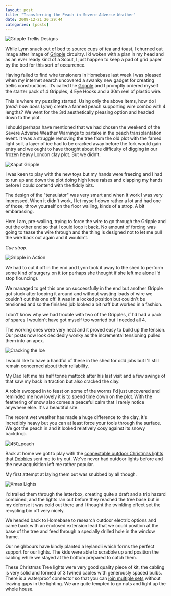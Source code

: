 ```yaml
---
layout: post
title: "Transferring the Peach in Severe Adverse Weather"
date: 2009-12-21 20:29:44
categories: [posts]
---
```


![Gripple Trellis Designs](https://whatapalaver.co.uk/wp-content/uploads/2009/12/Gripple-Trellis-Designs-201x300.jpg)

While Lynn snuck out of bed to source cups of tea and toast, I churned out image after image of [Gripple](https://www.grippledirect.com/gard_prods.php) circuitry. I’d woken with a plan in my head and as an ever ready kind of a Scout, I just happen to keep a pad of grid paper by the bed for this sort of occurrence.

Having failed to find wire tensioners in Homebase last week I was pleased when my internet search uncovered a swanky new gadget for creating trellis constructions. It’s called the [Gripple](https://www.grippledirect.com/gard_prods.php) and I promptly ordered myself the starter pack of 4 Gripples, 4 Eye Hooks and a 30m reel of plastic wire.

This is where my puzzling started. Using only the above items, how do I (_read: how does Lynn_) create a fanned peach supporting wire combo with 4 lengths? We went for the 3rd aesthetically pleasing option and headed down to the plot.

I should perhaps have mentioned that we had chosen the weekend of the Severe Adverse Weather Warnings to partake in the peach transplantation event. It was a struggle removing the tree from the old plot with the famed light soil, a layer of ice had to be cracked away before the fork would gain entry and we ought to have thought about the difficulty of digging in our frozen heavy London clay plot. But we didn’t.

![Kaput Gripple](https://whatapalaver.co.uk/wp-content/uploads/2009/12/20122009042-225x300.jpg)

I was keen to play with the new toys but my hands were freezing and I had to run up and down the plot doing high knee raises and clapping my hands before I could contend with the fiddly bits.

The design of the "tensulator" was very smart and when it work I was very impressed. When it didn't work, I let myself down rather a lot and had one of those, throw yourself on the floor wailing, kinds of a strop. A bit embarassing.

Here I am, pre-wailing, trying to force the wire to go through the Gripple and out the other end so that I could loop it back. No amount of forcing was going to tease the wire through and the thing is designed not to let me pull the wire back out again and it wouldn't.

 _Cue strop_.

![Gripple in Action](https://whatapalaver.co.uk/wp-content/uploads/2009/12/Gripple-in-Action-225x300.jpg)

We had to cut it off in the end and Lynn took it away to the shed to perform some kind of surgery on it (or perhaps she thought if she left me alone I'd stop flouncing).

We managed to get this one on successfully in the end but another Gripple got stuck after looping it around and without wasting loads of wire we couldn't cut this one off. It was in a locked position but couldn't be tensioned and so the finished job looked a bit naff but worked in a fashion.

I don't know why we had trouble with two of the Gripples, if I'd had a pack of spares I wouldn't have got myself too worried but I needed all 4.

The working ones were very neat and it proved easy to build up the tension. Our posts now look decidedly wonky as the incremental tensioning pulled them into an apex.

![Cracking the Ice](https://whatapalaver.co.uk/wp-content/uploads/2009/12/201220090461-225x300.jpg)

I would like to have a handful of these in the shed for odd jobs but I'll still remain concerned about their reliability.

My Dad left me his half tonne mattock after his last visit and a few swings of that saw my back in traction but also cracked the clay.

A robin swooped in to feast on some of the worms I'd just uncovered and reminded me how lovely it is to spend time down on the plot. With the feathering of snow also comes a peaceful calm that I rarely notice anywhere else. It's a beautiful site.

The recent wet weather has made a huge difference to the clay, it's incredibly heavy but you can at least force your tools through the surface. We got the peach in and it looked relatively cosy against its snowy backdrop.

![450_peach](https://whatapalaver.co.uk/wp-content/uploads/2009/12/450_peach.jpg)

Back at home we got to play with the [connectable outdoor Christmas lights](https://www.dobbies.co.uk/acatalog/snowtime-100-ultra-bright-outdoor-clear-connectable-xmas-lights-CL01163.html) that [Dobbies](https://www.dobbies.com) sent me to try out. We've never had outdoor lights before and the new acquisition left me rather popular.

My first attempt at laying them out was snubbed by all though.

![Xmas Lights](https://whatapalaver.co.uk/wp-content/uploads/2009/12/Xmas-Lights-225x300.jpg)

I'd trailed them through the letterbox, creating quite a draft and a trip hazard combined, and the lights ran out before they reached the tree base but in my defense it was cold out there and I thought the twinkling effect set the recycling bin off very nicely.

We headed back to Homebase to research outdoor electric options and came back with an enclosed extension lead that we could position at the base of the tree and feed through a specially drilled hole in the window frame.

Our neighbours have kindly planted a leylandii which forms the perfect support for our lights. The kids were able to scrabble up and position the cabling while we stayed at the bottom prepared to catch them.

These Christmas Tree lights were very good quality piece of kit, the cabling is very solid and formed of 3 twined cables with generously spaced bulbs. There is a waterproof connector so that you can [join multiple sets](https://www.dobbies.co.uk/acatalog/snowtime-100-ultra-bright-outdoor-clear-connectable-xmas-lights-CL01163.html) without leaving gaps in the lighting. We are quite tempted to go nuts and light up the whole house.
